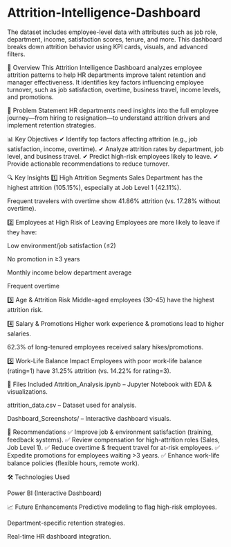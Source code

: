 # Attrition-Intelligence-Dashboard


The dataset includes employee-level data with attributes such as job role, department, income, satisfaction scores, tenure, and more. This dashboard breaks down attrition behavior using KPI cards, visuals, and advanced filters.

📌 Overview
This Attrition Intelligence Dashboard analyzes employee attrition patterns to help HR departments improve talent retention and manager effectiveness. It identifies key factors influencing employee turnover, such as job satisfaction, overtime, business travel, income levels, and promotions.

🎯 Problem Statement
HR departments need insights into the full employee journey—from hiring to resignation—to understand attrition drivers and implement retention strategies.

📊 Key Objectives
✔ Identify top factors affecting attrition (e.g., job satisfaction, income, overtime).
✔ Analyze attrition rates by department, job level, and business travel.
✔ Predict high-risk employees likely to leave.
✔ Provide actionable recommendations to reduce turnover.

🔍 Key Insights
1️⃣ High Attrition Segments
Sales Department has the highest attrition (105.15%), especially at Job Level 1 (42.11%).

Frequent travelers with overtime show 41.86% attrition (vs. 17.28% without overtime).

2️⃣ Employees at High Risk of Leaving
Employees are more likely to leave if they have:

Low environment/job satisfaction (≤2)

No promotion in ≥3 years

Monthly income below department average

Frequent overtime

3️⃣ Age & Attrition Risk
Middle-aged employees (30-45) have the highest attrition risk.

4️⃣ Salary & Promotions
Higher work experience & promotions lead to higher salaries.

62.3% of long-tenured employees received salary hikes/promotions.

5️⃣ Work-Life Balance Impact
Employees with poor work-life balance (rating=1) have 31.25% attrition (vs. 14.22% for rating=3).

📂 Files Included
Attrition_Analysis.ipynb – Jupyter Notebook with EDA & visualizations.

attrition_data.csv – Dataset used for analysis.

Dashboard_Screenshots/ – Interactive dashboard visuals.

🚀 Recommendations
✅ Improve job & environment satisfaction (training, feedback systems).
✅ Review compensation for high-attrition roles (Sales, Job Level 1).
✅ Reduce overtime & frequent travel for at-risk employees.
✅ Expedite promotions for employees waiting >3 years.
✅ Enhance work-life balance policies (flexible hours, remote work).

🛠️ Technologies Used

Power BI (Interactive Dashboard)


📈 Future Enhancements
Predictive modeling to flag high-risk employees.

Department-specific retention strategies.

Real-time HR dashboard integration.

